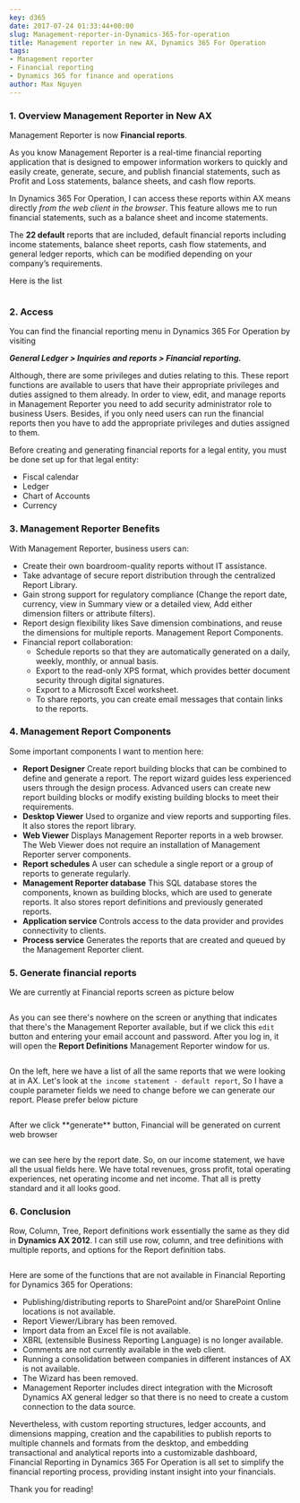 ```yaml
---
key: d365
date: 2017-07-24 01:33:44+00:00
slug: Management-reporter-in-Dynamics-365-for-operation
title: Management reporter in new AX, Dynamics 365 For Operation
tags:
- Management reporter
- Financial reporting
- Dynamics 365 for finance and operations
author: Max Nguyen
---
```


### 1. Overview Management Reporter in New AX
Management Reporter is now **Financial reports**.

As you know Management Reporter is a real-time financial reporting application that is designed to empower information workers to quickly and easily create, generate, secure, and publish financial statements, such as Profit and Loss statements, balance sheets, and cash flow reports. 

In Dynamics 365 For Operation, I can access these reports within AX means directly *from the web client in the browser*. This feature allows me to run financial statements, such as a balance sheet and income statements. 

The **22 default** reports that are included, default financial reports including income statements, balance sheet reports, cash flow statements, and general ledger reports, which can be modified depending on your company’s requirements. 

Here is the list
<figure class='center '>
  <a href="{{site.url}}/assets/imagesposts/Financial_reports.png"><img src="{{site.url}}/assets/imagesposts/Financial_reports.png" alt=""></a>
</figure>

<!--more-->

### 2. Access
You can find the financial reporting menu in Dynamics 365 For Operation by visiting 

_**General Ledger > Inquiries and reports > Financial reporting.**_

Although, there are some privileges and duties relating to this. These report functions are available to users that have their appropriate privileges and duties assigned to them already.
In order to view, edit, and manage reports in Management Reporter you need to add security administrator role to business Users. Besides, if you only need users can run the financial reports then you have to add the appropriate privileges and duties assigned to them.

Before creating and generating financial reports for a legal entity, you must be done set up for that legal entity:

  * Fiscal calendar
  * Ledger
  * Chart of Accounts
  * Currency

### 3. Management Reporter Benefits
With Management Reporter, business users can:

  * Create their own boardroom-quality reports without IT assistance. 
  * Take advantage of secure report distribution through the centralized Report Library. 
  * Gain strong support for regulatory compliance (Change the report date, currency, view in Summary view or a detailed view, Add either dimension filters or attribute filters).
  * Report design flexibility likes Save dimension combinations, and reuse the dimensions for multiple reports. Management Report Components.
  * Financial report collaboration:
	* Schedule reports so that they are automatically generated on a daily, weekly, monthly, or annual basis.
	* Export to the read-only XPS format, which provides better document security through digital signatures.
	* Export to a Microsoft Excel worksheet.
	* To share reports, you can create email messages that contain links to the reports.

### 4. Management Report Components
Some important components I want to mention here:

  * **Report Designer**
Create report building blocks that can be combined to define and generate a report. The report wizard guides less experienced users through the design process. Advanced users can create new report building blocks or modify existing building blocks to meet their requirements.
  * **Desktop Viewer** 
Used to organize and view reports and supporting files. It also stores the report library. 
  * **Web Viewer** 
Displays Management Reporter reports in a web browser. The Web Viewer does not require an installation of Management Reporter server components. 
  * **Report schedules** 
A user can schedule a single report or a group of reports to generate regularly. 
  * **Management Reporter database**
This SQL database stores the components, known as building blocks, which are used to generate reports. It also stores report definitions and previously generated reports. 
  * **Application service** 
Controls access to the data provider and provides connectivity to clients. 
  * **Process service** 
Generates the reports that are created and queued by the Management Reporter client. 

### 5. Generate financial reports
We are currently at Financial reports screen as picture below

<figure class='center '>
  <a href="{{site.url}}/assets/imagesposts/2017-04-10_11h56_15.png"><img src="{{site.url}}/assets/imagesposts/2017-04-10_11h56_15.png" alt=""></a>
</figure>

As you can see there's nowhere on the screen or anything that indicates that there's the Management Reporter available, but if we click this `edit` button and entering your email account and password. After you log in, it will open the **Report Definitions** Management Reporter window for us. 

<figure class='center '>
  <a href="{{site.url}}/assets/imagesposts/2017-04-10_11h57_20.png"><img src="{{site.url}}/assets/imagesposts/2017-04-10_11h57_20.png" alt=""></a>
</figure>

On the left, here we have a list of all the same reports that we were looking at in AX.
Let's look at `the income statement - default report`, So I have a couple parameter fields we need to change before we can generate our report. Please prefer below picture
<figure class='center '>
  <a href="{{site.url}}/assets/imagesposts/2017-04-10_12h08_53.png"><img src="{{site.url}}/assets/imagesposts/2017-04-10_12h08_53.png" alt=""></a>
</figure>
After we click **generate** button, Financial will be generated on current web browser
<figure class='center '>
  <a href="{{site.url}}/assets/imagesposts/2017-04-10_12h11_29.png"><img src="{{site.url}}/assets/imagesposts/2017-04-10_12h11_29.png" alt=""></a>
</figure>
we can see here by the report date.  So, on our income statement, we have all the usual fields here.  We have total revenues, gross profit, total operating experiences, net operating income and net income. That all is pretty standard and it all looks good.

### 6. Conclusion
Row, Column, Tree, Report definitions work essentially the same as they did in **Dynamics AX 2012**. I can still use row, column, and tree definitions with multiple reports, and options for the Report definition tabs.

<figure class='center '>
  <a href="{{site.url}}/assets/imagesposts/2017-04-10_14h57_51.png"><img src="{{site.url}}/assets/imagesposts/2017-04-10_14h57_51.png" alt=""></a>
</figure>

Here are some of the functions that are not available in Financial Reporting for Dynamics 365 for Operations:

  * Publishing/distributing reports to SharePoint and/or SharePoint Online locations is not available.
  * Report Viewer/Library has been removed.
  * Import data from an Excel file is not available.
  * XBRL (extensible Business Reporting Language) is no longer available.
  * Comments are not currently available in the web client.
  * Running a consolidation between companies in different instances of AX is not available.
  * The Wizard has been removed.
  * Management Reporter includes direct integration with the Microsoft Dynamics AX general ledger so that there is no need to create a custom connection to the data source.

Nevertheless, with custom reporting structures, ledger accounts, and dimensions mapping, creation and the capabilities to publish reports to multiple channels and formats from the desktop, and embedding transactional and analytical reports into a customizable dashboard, Financial Reporting in Dynamics 365 For Operation is all set to simplify the financial reporting process, providing instant insight into your financials.

Thank you for reading!